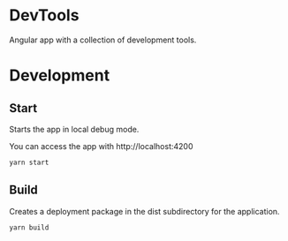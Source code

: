 # DevTools

Angular app with a collection of development tools.

# Development

## Start

Starts the app in local debug mode.

You can access the app with http://localhost:4200

```sh
yarn start
```

## Build

Creates a deployment package in the dist subdirectory for the application.

```sh
yarn build
```
